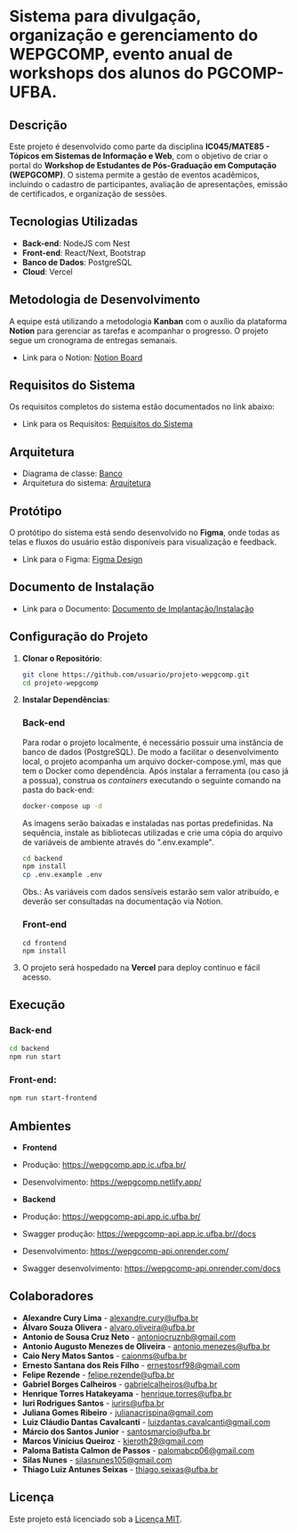 # Sistema para divulgação, organização e gerenciamento do WEPGCOMP, evento anual de workshops dos alunos do PGCOMP-UFBA.

## Descrição

Este projeto é desenvolvido como parte da disciplina **IC045/MATE85 - Tópicos em Sistemas de Informação e Web**, com o objetivo de criar o portal do **Workshop de Estudantes de Pós-Graduação em Computação (WEPGCOMP)**. O sistema permite a gestão de eventos acadêmicos, incluindo o cadastro de participantes, avaliação de apresentações, emissão de certificados, e organização de sessões.

## Tecnologias Utilizadas

- **Back-end**: NodeJS com Nest
- **Front-end**: React/Next, Bootstrap
- **Banco de Dados**: PostgreSQL
- **Cloud**: Vercel

## Metodologia de Desenvolvimento

A equipe está utilizando a metodologia **Kanban** com o auxílio da plataforma **Notion** para gerenciar as tarefas e acompanhar o progresso. O projeto segue um cronograma de entregas semanais.

- Link para o Notion: <a href="https://www.notion.so/119c125c059980578b0eed38349acd82?v=119c125c059980bf8e95000c9a20dde6" target="_blank">Notion Board</a>

## Requisitos do Sistema

Os requisitos completos do sistema estão documentados no link abaixo:

- Link para os Requisitos: <a href="https://docs.google.com/document/d/199d8fJW4-9MX11Lvd4mdy-Vo0Pyx4ZHa53IuHKbWSn0/edit" target="_blank">Requisitos do Sistema</a>

## Arquitetura

- Diagrama de classe: <a href="https://cdn.discordapp.com/attachments/1293365993137115136/1296668731837120514/DER-WEPGCOMP.drawio.png?ex=6717bd9c&is=67166c1c&hm=9f53e124314a9a84b6f20d8cc89607a0221fe3bfc9968fb3381e2910bb5d6ca5&" target="_blank">Banco</a>
- Arquitetura do sistema: <a href="https://drive.google.com/file/d/10DCdoz47Gm00mArdla0npXITgNYR1KtJ/view" target="_blank">Arquitetura</a>

## Protótipo

O protótipo do sistema está sendo desenvolvido no **Figma**, onde todas as telas e fluxos do usuário estão disponíveis para visualização e feedback.

- Link para o Figma: <a href="https://www.figma.com/design/02Aslfd2qo4q6pjYxSkoYS/Portal-Web-PGCOMP-team-library?node-id=2365-175&node-type=canvas&t=NHVtl7ASVgSDVt2j-0" target="_blank">Figma Design</a>

## Documento de Instalação
- Link para o Documento: <a href="https://docs.google.com/document/d/1K5SnhxKYCfnvJq_T8P_5-zqXeQSpqMXPh2FfLYe_G0Y/edit?tab=t.0" target="_blank">Documento de Implantação/Instalação</a>
## Configuração do Projeto

1. **Clonar o Repositório**:
   ```bash
   git clone https://github.com/usuario/projeto-wepgcomp.git
   cd projeto-wepgcomp
   ```
2. **Instalar Dependências**:

   ### Back-end

   Para rodar o projeto localmente, é necessário possuir uma instância de banco de dados (PostgreSQL). De modo a facilitar o desenvolvimento local, o projeto acompanha um arquivo docker-compose.yml, mas que tem o Docker como dependência. Após instalar a ferramenta (ou caso já a possua), construa os _containers_ executando o seguinte comando na pasta do back-end:

   ```bash
   docker-compose up -d
   ```

   As imagens serão baixadas e instaladas nas portas predefinidas. Na sequência, instale as bibliotecas utilizadas e crie uma cópia do arquivo de variáveis de ambiente através do ".env.example".

   ```bash
   cd backend
   npm install
   cp .env.example .env
   ```

   Obs.: As variáveis com dados sensíveis estarão sem valor atribuído, e deverão ser consultadas na documentação via Notion.

   ### Front-end

   ```
   cd frontend
   npm install
   ```

3. O projeto será hospedado na **Vercel** para deploy contínuo e fácil acesso.

## Execução

### Back-end

```bash
cd backend
npm run start
```

### **Front-end**:

```bash
npm run start-frontend

```

## Ambientes

- **Frontend**
- Produção: https://wepgcomp.app.ic.ufba.br/
- Desenvolvimento: https://wepgcomp.netlify.app/

- **Backend**
- Produção: https://wepgcomp-api.app.ic.ufba.br/
- Swagger produção: https://wepgcomp-api.app.ic.ufba.br//docs
- Desenvolvimento: https://wepgcomp-api.onrender.com/
- Swagger desenvolvimento: https://wepgcomp-api.onrender.com/docs

## Colaboradores

- **Alexandre Cury Lima** - [alexandre.cury@ufba.br](mailto:alexandre.cury@ufba.br)
- **Álvaro Souza Olivera** - [alvaro.oliveira@ufba.br](mailto:alvaro.oliveira@ufba.br)
- **Antonio de Sousa Cruz Neto** - [antoniocruznb@gmail.com](mailto:antoniocruznb@gmail.com)
- **Antonio Augusto Menezes de Oliveira** - [antonio.menezes@ufba.br](antonio.menezes@ufba.br)
- **Caio Nery Matos Santos** - [caionms@ufba.br](mailto:caionms@ufba.br)
- **Ernesto Santana dos Reis Filho** - [ernestosrf98@gmail.com](mailto:ernestosrf98@gmail.com)
- **Felipe Rezende** - [felipe.rezende@ufba.br](mailto:felipe.rezende@ufba.br)
- **Gabriel Borges Calheiros** - [gabrielcalheiros@ufba.br](mailto:gabrielcalheiros@ufba.br)
- **Henrique Torres Hatakeyama** - [henrique.torres@ufba.br](mailto:henrique.torres@ufba.br)
- **Iuri Rodrigues Santos** - [iurirs@ufba.br](mailto:iurirs@ufba.br)
- **Juliana Gomes Ribeiro** - [julianacrispina@gmail.com](mailto:julianacrispina@gmail.com)
- **Luiz Cláudio Dantas Cavalcanti** - [luizdantas.cavalcanti@gmail.com](mailto:luizdantas.cavalcanti@gmail.com)
- **Márcio dos Santos Junior** - [santosmarcio@ufba.br](mailto:santosmarcio@ufba.br)
- **Marcos Vinícius Queiroz** - [kieroth29@gmail.com](mailto:kieroth29@gmail.com)
- **Paloma Batista Calmon de Passos** - [palomabcp06@gmail.com](mailto:palomabcp06@gmail.com)
- **Silas Nunes** - [silasnunes105@gmail.com](mailto:silasnunes105@gmail.com)
- **Thiago Luiz Antunes Seixas** - [thiago.seixas@ufba.br](mailto:thiago.seixas@ufba.br)

## Licença

Este projeto está licenciado sob a [Licença MIT](LICENSE).
